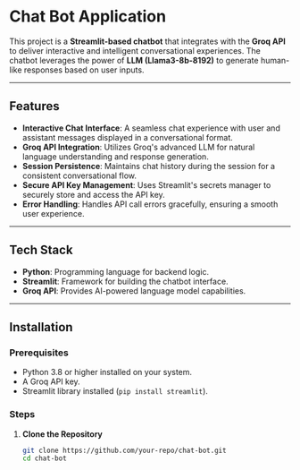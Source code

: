 
# Chat Bot Application  

This project is a **Streamlit-based chatbot** that integrates with the **Groq API** to deliver interactive and intelligent conversational experiences. The chatbot leverages the power of **LLM (Llama3-8b-8192)** to generate human-like responses based on user inputs.  

---

## Features  
- **Interactive Chat Interface**: A seamless chat experience with user and assistant messages displayed in a conversational format.  
- **Groq API Integration**: Utilizes Groq's advanced LLM for natural language understanding and response generation.  
- **Session Persistence**: Maintains chat history during the session for a consistent conversational flow.  
- **Secure API Key Management**: Uses Streamlit's secrets manager to securely store and access the API key.  
- **Error Handling**: Handles API call errors gracefully, ensuring a smooth user experience.  

---

## Tech Stack  
- **Python**: Programming language for backend logic.  
- **Streamlit**: Framework for building the chatbot interface.  
- **Groq API**: Provides AI-powered language model capabilities.  

---

## Installation  

### Prerequisites  
- Python 3.8 or higher installed on your system.  
- A Groq API key.  
- Streamlit library installed (`pip install streamlit`).  

### Steps  

1. **Clone the Repository**  
   ```bash
   git clone https://github.com/your-repo/chat-bot.git
   cd chat-bot

